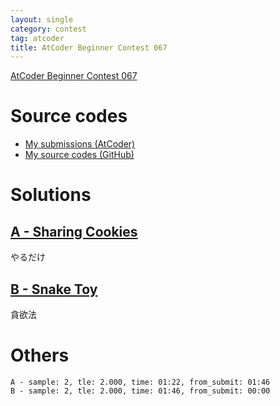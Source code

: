 ```yaml
---
layout: single
category: contest
tag: atcoder
title: AtCoder Beginner Contest 067
---
```


[AtCoder Beginner Contest 067](https://atcoder.jp/contests/abc067)

# Source codes

- [My submissions (AtCoder)](https://atcoder.jp/contests/abc067/submissions?f.User=kazunetakahashi)
- [My source codes (GitHub)](https://github.com/kazunetakahashi/atcoder/tree/master/2017/1106_ABC067)

# Solutions

## [A - Sharing Cookies](https://atcoder.jp/contests/abc067/tasks/abc067_a)

やるだけ

## [B - Snake Toy](https://atcoder.jp/contests/abc067/tasks/abc067_b)

貪欲法

# Others

```
A - sample: 2, tle: 2.000, time: 01:22, from_submit: 01:46
B - sample: 2, tle: 2.000, time: 01:46, from_submit: 00:00
```

